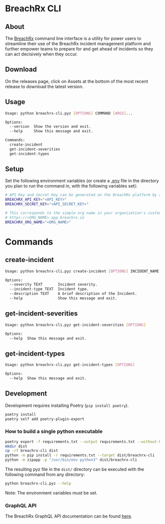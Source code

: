 # BreachRx CLI

## About
The [BreachRx](https://breachrx.com) command line interface is a utility for power users to streamline their use of the BreachRx incident management platform and further empower teams to prepare for and get ahead of incidents so they can act decisively when they occur.

## Download
On the releases page, click on Assets at the bottom of the most recent release to download the latest version.

## Usage

```bash
Usage: python breachrx-cli.pyz [OPTIONS] COMMAND [ARGS]...

Options:
  --version  Show the version and exit.
  --help     Show this message and exit.

Commands:
  create-incident
  get-incident-severities
  get-incident-types

```

## Setup
Set the following environment variables (or create a [.env](https://pypi.org/project/python-dotenv/) file in the directory you plan to run the command in, with the following variables set):
```bash
# API Key and Secret Key can be generated on the BreachRx platform by an Admin.
BREACHRX_API_KEY="<API_KEY>"
BREACHRX_SECRET_KEY="<API_SECRET_KEY>"

# This corresponds to the simple org name in your organization's custom subdomain used when accessing the BreachRx platform.
# https://<ORG_NAME>.app.breachrx.io
BREACHRX_ORG_NAME="<ORG_NAME>" 
```

# Commands

## create-incident

```bash
Usage: python breachrx-cli.pyz create-incident [OPTIONS] INCIDENT_NAME

Options:
  --severity TEXT       Incident severity.
  --incident-type TEXT  Incident type.
  --description TEXT    A brief description of the Incident.
  --help                Show this message and exit.
```

## get-incident-severities

```bash
Usage: python breachrx-cli.pyz get-incident-severities [OPTIONS]

Options:
  --help  Show this message and exit.
```

## get-incident-types
```bash
Usage: python breachrx-cli.pyz get-incident-types [OPTIONS]

Options:
  --help  Show this message and exit.
```

## Development
Development requires installing Poetry (`pip install poetry`).

```bash
poetry install
poetry self add poetry-plugin-export
```

### How to build a single python executable
```bash
poetry export -f requirements.txt --output requirements.txt --without-hashes
mkdir dist
cp -rf breachrx-cli dist
python -m pip install -r requirements.txt --target dist/breachrx-cli
python -m zipapp -p "/usr/bin/env python3" dist/breachrx-cli
```
The resulting pyz file in the `dist/` directory can be executed with the following command from any directory:
```bash
python breachrx-cli.pyz --help
```
Note: The environment variables must be set.

### GraphQL API
The BreachRx GraphQL API documentation can be found [here](https://www.breachrx.com/docs/breachrx-api/).